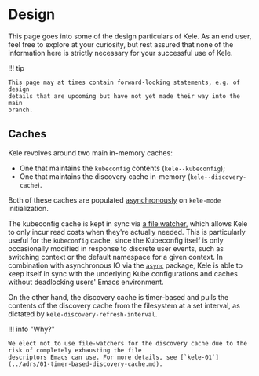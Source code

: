 # Design

This page goes into some of the design particulars of Kele. As an end user, feel free to explore at your curiosity, but
rest assured that none of the information here is strictly necessary for your successful use of Kele.

!!! tip

    This page may at times contain forward-looking statements, e.g. of design
    details that are upcoming but have not yet made their way into the main
    branch.

## Caches

Kele revolves around two main in-memory caches:

- One that maintains the `kubeconfig` contents (`kele--kubeconfig`);
- One that maintains the discovery cache in-memory (`kele--discovery-cache`).

Both of these caches are populated [asynchronously][async] on `kele-mode` initialization.

The kubeconfig cache is kept in sync via [a file watcher][file watches], which allows Kele to only incur read costs when
they're actually needed. This is particularly useful for the `kubeconfig` cache, since the Kubeconfig itself is only
occasionally modified in response to discrete user events, such as switching context or the default namespace for a
given context. In combination with asynchronous IO via the [`async`][async] package, Kele is able to keep itself in sync
with the underlying Kube configurations and caches without deadlocking users' Emacs environment.

On the other hand, the discovery cache is timer-based and pulls the contents of the discovery cache from the filesystem
at a set interval, as dictated by `kele-discovery-refresh-interval`.

!!! info "Why?"

    We elect not to use file-watchers for the discovery cache due to the risk of completely exhausting the file
    descriptors Emacs can use. For more details, see [`kele-01`](../adrs/01-timer-based-discovery-cache.md).

[file watches]: https://www.gnu.org/software/emacs/manual/html_node/elisp/File-Notifications.html
[async]: https://github.com/jwiegley/emacs-async/
